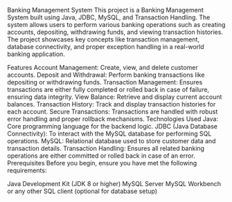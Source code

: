 Banking Management System
This project is a Banking Management System built using Java, JDBC, MySQL, and Transaction Handling. The system allows users to perform various banking operations such as creating accounts, depositing, withdrawing funds, and viewing transaction histories. The project showcases key concepts like transaction management, database connectivity, and proper exception handling in a real-world banking application.

Features
Account Management: Create, view, and delete customer accounts.
Deposit and Withdrawal: Perform banking transactions like depositing or withdrawing funds.
Transaction Management: Ensures transactions are either fully completed or rolled back in case of failure, ensuring data integrity.
View Balance: Retrieve and display current account balances.
Transaction History: Track and display transaction histories for each account.
Secure Transactions: Transactions are handled with robust error handling and proper rollback mechanisms.
Technologies Used
Java: Core programming language for the backend logic.
JDBC (Java Database Connectivity): To interact with the MySQL database for performing SQL operations.
MySQL: Relational database used to store customer data and transaction details.
Transaction Handling: Ensures all related banking operations are either committed or rolled back in case of an error.
Prerequisites
Before you begin, ensure you have met the following requirements:

Java Development Kit (JDK 8 or higher)
MySQL Server
MySQL Workbench or any other SQL client (optional for database setup)


